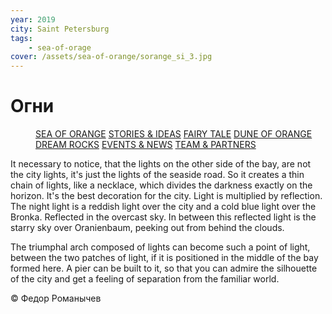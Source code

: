 ```yaml
---
year: 2019
city: Saint Petersburg
tags:
    - sea-of-orage
cover: /assets/sea-of-orange/sorange_si_3.jpg
---
```


# Огни

<Menu>
<a href="/sea-of-orange">SEA OF ORANGE</a>
<a href="/sea-of-orange/stories-and-ideas">STORIES & IDEAS</a>
<a href="/sea-of-orange/fairytale">FAIRY TALE</a>
<a href="/sea-of-orange/dune-of-orange">DUNE OF ORANGE</a>
<a href="/sea-of-orange/dreamrocks">DREAM ROCKS</a>
<a href="/sea-of-orange/events-and-news">EVENTS & NEWS</a>
<a href="/sea-of-orange/team-and-partners">TEAM & PARTNERS</a>
</Menu>

It necessary to notice, that the lights on the other side of the bay, are not the city lights, it's just the lights of the seaside road. So it creates a thin chain of lights, like a necklace, which divides the darkness exactly on the horizon. It's the best decoration for the city. Light is multiplied by reflection. The night light is a reddish light over the city and a cold blue light over the Bronka. Reflected in the overcast sky. In between this reflected light is the starry sky over Oranienbaum, peeking out from behind the clouds.

The triumphal arch composed of lights can become such a point of light, between the two patches of light, if it is positioned in the middle of the bay formed here. A pier can be built to it, so that you can admire the silhouette of the city and get a feeling of separation from the familiar world.

© Федор Романычев
